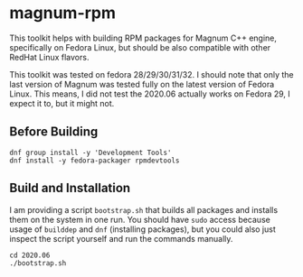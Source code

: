 # magnum-rpm

This toolkit helps with building RPM packages for Magnum C++ engine,
specifically on Fedora Linux, but should be also compatible with other
RedHat Linux flavors.

This toolkit was tested on fedora 28/29/30/31/32.
I should note that only the last version of Magnum was tested
fully on the latest version of Fedora Linux.
This means, I did not test the 2020.06 actually works on Fedora 29,
I expect it to, but it might not.

## Before Building
```
dnf group install -y 'Development Tools'
dnf install -y fedora-packager rpmdevtools
```

## Build and Installation
I am providing a script `bootstrap.sh` that builds all packages and installs
them on the system in one run. You should have `sudo` access because usage of
`builddep` and `dnf` (installing packages), but you could also just inspect the
script yourself and run the commands manually.

```
cd 2020.06
./bootstrap.sh
```